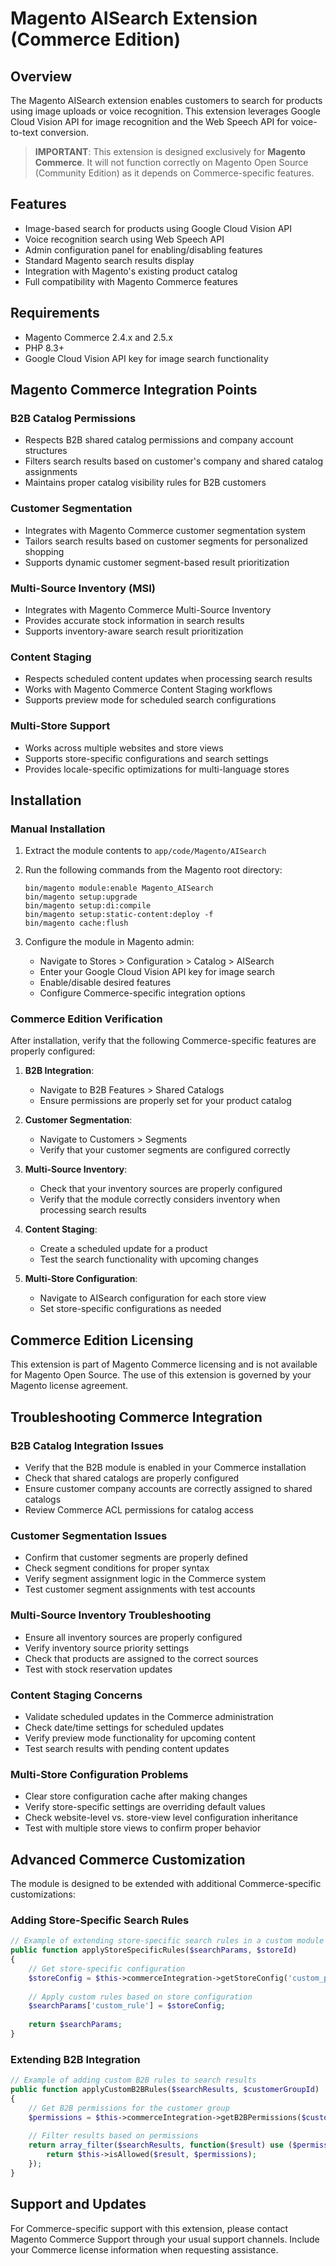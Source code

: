 # Magento AISearch Extension (Commerce Edition)

## Overview
The Magento AISearch extension enables customers to search for products using image uploads or voice recognition. This extension leverages Google Cloud Vision API for image recognition and the Web Speech API for voice-to-text conversion.

> **IMPORTANT**: This extension is designed exclusively for **Magento Commerce**. It will not function correctly on Magento Open Source (Community Edition) as it depends on Commerce-specific features.

## Features
- Image-based search for products using Google Cloud Vision API
- Voice recognition search using Web Speech API
- Admin configuration panel for enabling/disabling features
- Standard Magento search results display
- Integration with Magento's existing product catalog
- Full compatibility with Magento Commerce features

## Requirements
- Magento Commerce 2.4.x and 2.5.x
- PHP 8.3+
- Google Cloud Vision API key for image search functionality

## Magento Commerce Integration Points
### B2B Catalog Permissions
- Respects B2B shared catalog permissions and company account structures
- Filters search results based on customer's company and shared catalog assignments
- Maintains proper catalog visibility rules for B2B customers

### Customer Segmentation
- Integrates with Magento Commerce customer segmentation system
- Tailors search results based on customer segments for personalized shopping
- Supports dynamic customer segment-based result prioritization

### Multi-Source Inventory (MSI)
- Integrates with Magento Commerce Multi-Source Inventory
- Provides accurate stock information in search results
- Supports inventory-aware search result prioritization

### Content Staging
- Respects scheduled content updates when processing search results
- Works with Magento Commerce Content Staging workflows
- Supports preview mode for scheduled search configurations

### Multi-Store Support
- Works across multiple websites and store views
- Supports store-specific configurations and search settings
- Provides locale-specific optimizations for multi-language stores

## Installation

### Manual Installation
1. Extract the module contents to `app/code/Magento/AISearch`
2. Run the following commands from the Magento root directory:
   ```
   bin/magento module:enable Magento_AISearch
   bin/magento setup:upgrade
   bin/magento setup:di:compile
   bin/magento setup:static-content:deploy -f
   bin/magento cache:flush
   ```

3. Configure the module in Magento admin:
   - Navigate to Stores > Configuration > Catalog > AISearch
   - Enter your Google Cloud Vision API key for image search
   - Enable/disable desired features
   - Configure Commerce-specific integration options

### Commerce Edition Verification
After installation, verify that the following Commerce-specific features are properly configured:

1. **B2B Integration**:
   - Navigate to B2B Features > Shared Catalogs
   - Ensure permissions are properly set for your product catalog

2. **Customer Segmentation**:
   - Navigate to Customers > Segments
   - Verify that your customer segments are configured correctly

3. **Multi-Source Inventory**:
   - Check that your inventory sources are properly configured
   - Verify that the module correctly considers inventory when processing search results

4. **Content Staging**:
   - Create a scheduled update for a product
   - Test the search functionality with upcoming changes

5. **Multi-Store Configuration**:
   - Navigate to AISearch configuration for each store view
   - Set store-specific configurations as needed

## Commerce Edition Licensing
This extension is part of Magento Commerce licensing and is not available for Magento Open Source. The use of this extension is governed by your Magento license agreement.

## Troubleshooting Commerce Integration

### B2B Catalog Integration Issues
- Verify that the B2B module is enabled in your Commerce installation
- Check that shared catalogs are properly configured
- Ensure customer company accounts are correctly assigned to shared catalogs
- Review Commerce ACL permissions for catalog access

### Customer Segmentation Issues
- Confirm that customer segments are properly defined
- Check segment conditions for proper syntax
- Verify segment assignment logic in the Commerce system
- Test customer segment assignments with test accounts

### Multi-Source Inventory Troubleshooting
- Ensure all inventory sources are properly configured
- Verify inventory source priority settings
- Check that products are assigned to the correct sources
- Test with stock reservation updates

### Content Staging Concerns
- Validate scheduled updates in the Commerce administration
- Check date/time settings for scheduled updates
- Verify preview mode functionality for upcoming content
- Test search results with pending content updates

### Multi-Store Configuration Problems
- Clear store configuration cache after making changes
- Verify store-specific settings are overriding default values
- Check website-level vs. store-view level configuration inheritance
- Test with multiple store views to confirm proper behavior

## Advanced Commerce Customization
The module is designed to be extended with additional Commerce-specific customizations:

### Adding Store-Specific Search Rules
```php
// Example of extending store-specific search rules in a custom module
public function applyStoreSpecificRules($searchParams, $storeId)
{
    // Get store-specific configuration
    $storeConfig = $this->commerceIntegration->getStoreConfig('custom_path', $storeId);
    
    // Apply custom rules based on store configuration
    $searchParams['custom_rule'] = $storeConfig;
    
    return $searchParams;
}
```

### Extending B2B Integration
```php
// Example of adding custom B2B rules to search results
public function applyCustomB2BRules($searchResults, $customerGroupId)
{
    // Get B2B permissions for the customer group
    $permissions = $this->commerceIntegration->getB2BPermissions($customerGroupId);
    
    // Filter results based on permissions
    return array_filter($searchResults, function($result) use ($permissions) {
        return $this->isAllowed($result, $permissions);
    });
}
```

## Support and Updates
For Commerce-specific support with this extension, please contact Magento Commerce Support through your usual support channels. Include your Commerce license information when requesting assistance.
